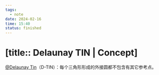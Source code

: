 ```yaml
---
tags:
  - note
date: 2024-02-16
time: 15:40
status: finished
---
```


# [title:: Delaunay TIN | Concept]

[@Delaunay Tin](@delaunay_tin.md)（D-TIN）：每个三角形形成的外接圆都不包含有其它参考点。
